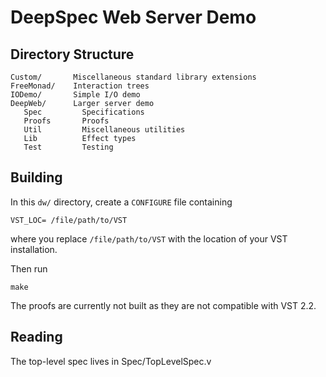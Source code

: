 DeepSpec Web Server Demo
========================

Directory Structure
-------------------

    Custom/       Miscellaneous standard library extensions
    FreeMonad/    Interaction trees 
    IODemo/       Simple I/O demo
    DeepWeb/      Larger server demo
       Spec         Specifications     
       Proofs       Proofs
       Util         Miscellaneous utilities
       Lib          Effect types
       Test         Testing

Building
--------

In this `dw/` directory, create a `CONFIGURE` file containing

    VST_LOC= /file/path/to/VST

where you replace `/file/path/to/VST` with the location of your VST
installation.

Then run

    make

The proofs are currently not built as they are not compatible with VST 2.2.

Reading
-------

The top-level spec lives in Spec/TopLevelSpec.v
